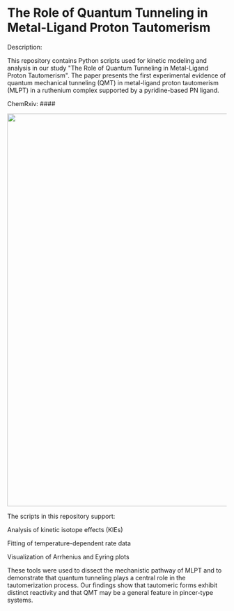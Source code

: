 # The Role of Quantum Tunneling in Metal-Ligand Proton Tautomerism

Description:

This repository contains Python scripts used for kinetic modeling and analysis in our study "The Role of Quantum Tunneling in Metal-Ligand Proton Tautomerism". The paper presents the first experimental evidence of quantum mechanical tunneling (QMT) in metal-ligand proton tautomerism (MLPT) in a ruthenium complex supported by a pyridine-based PN ligand.

ChemRxiv: ####

<img src="https://github.com/user-attachments/assets/6512e09d-9fa9-4cbc-ae5e-b18285c6c375" width="900">

The scripts in this repository support:

Analysis of kinetic isotope effects (KIEs)

Fitting of temperature-dependent rate data

Visualization of Arrhenius and Eyring plots


These tools were used to dissect the mechanistic pathway of MLPT and to demonstrate that quantum tunneling plays a central role in the tautomerization process. Our findings show that tautomeric forms exhibit distinct reactivity and that QMT may be a general feature in pincer-type systems.
